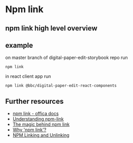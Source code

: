 # Npm link

## npm link high level overview


## example

on master branch of digital-paper-edit-storybook repo run

```
npm link
```

in react client app run

```
npm link @bbc/digital-paper-edit-react-components
```

## Further resources

- [npm link - offica docs](https://docs.npmjs.com/cli/link.html)
- [Understanding npm-link](https://medium.com/dailyjs/how-to-use-npm-link-7375b6219557)
- [The magic behind npm link](https://medium.com/@alexishevia/the-magic-behind-npm-link-d94dcb3a81af)
- [Why 'npm link'?](https://codurance.com/2016/12/21/how-to-use-npm-link/)
- [NPM Linking and Unlinking](https://dev.to/erinbush/npm-linking-and-unlinking-2h1g)